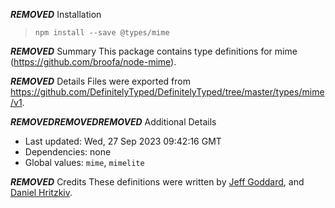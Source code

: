 ***REMOVED*** Installation
> `npm install --save @types/mime`

***REMOVED*** Summary
This package contains type definitions for mime (https://github.com/broofa/node-mime).

***REMOVED*** Details
Files were exported from https://github.com/DefinitelyTyped/DefinitelyTyped/tree/master/types/mime/v1.

***REMOVED******REMOVED******REMOVED*** Additional Details
 * Last updated: Wed, 27 Sep 2023 09:42:16 GMT
 * Dependencies: none
 * Global values: `mime`, `mimelite`

***REMOVED*** Credits
These definitions were written by [Jeff Goddard](https://github.com/jedigo), and [Daniel Hritzkiv](https://github.com/dhritzkiv).
